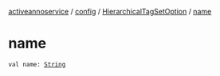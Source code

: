 [activeannoservice](../../index.md) / [config](../index.md) / [HierarchicalTagSetOption](index.md) / [name](./name.md)

# name

`val name: `[`String`](https://kotlinlang.org/api/latest/jvm/stdlib/kotlin/-string/index.html)